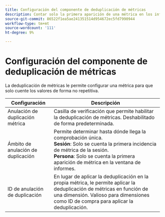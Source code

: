 ```yaml
---
title: Configuración del componente de deduplicación de métricas
description: Contar solo la primera aparición de una métrica en los informes.
source-git-commit: 86522f1ea5ae241351514d954672ec5fd7990944
workflow-type: tm+mt
source-wordcount: '111'
ht-degree: 9%

---
```



# Configuración del componente de deduplicación de métricas

La deduplicación de métricas le permite configurar una métrica para que solo cuente los valores de forma no repetitiva.

| Configuración | Descripción |
| --- | --- |
| Anulación de duplicación métrica | Casilla de verificación que permite habilitar la deduplicación de métricas. Deshabilitado de forma predeterminada. |
| Ámbito de anulación de duplicación | Permite determinar hasta dónde llega la comprobación única.<br>**Sesión**: Solo se cuenta la primera incidencia de métrica de la sesión.<br>**Persona**: Solo se cuenta la primera aparición de métrica en la ventana de informes. |
| ID de anulación de duplicación | En lugar de aplicar la deduplicación en la propia métrica, le permite aplicar la deduplicación de métricas en función de una dimensión. Valioso para dimensiones como ID de compra para aplicar la deduplicación. |
